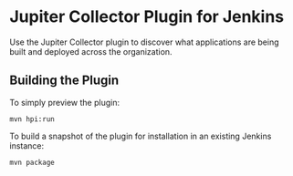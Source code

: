 # Jupiter Collector Plugin for Jenkins
Use the Jupiter Collector plugin to discover what applications are being built and deployed across the organization.

## Building the Plugin
To simply preview the plugin:

```
mvn hpi:run
```

To build a snapshot of the plugin for installation in an existing Jenkins instance:

```
mvn package
```
